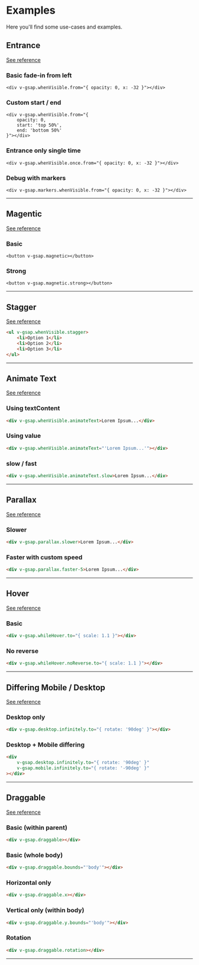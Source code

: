 # Examples

Here you'll find some use-cases and examples.

## Entrance
[See reference](/usage/modifiers#whenvisible)

### Basic fade-in from left
```vue
<div v-gsap.whenVisible.from="{ opacity: 0, x: -32 }"></div>
```

### Custom start / end
```vue
<div v-gsap.whenVisible.from="{ 
	opacity: 0,
	start: 'top 50%', 
	end: 'bottom 50%' 
}"></div>
```

### Entrance only single time
```vue
<div v-gsap.whenVisible.once.from="{ opacity: 0, x: -32 }"></div>
```

### Debug with markers
```vue
<div v-gsap.markers.whenVisible.from="{ opacity: 0, x: -32 }"></div>
```

---


## Magentic
[See reference](/usage/modifiers#magnetic)

### Basic
```vue
<button v-gsap.magnetic></button>
```

### Strong
```vue
<button v-gsap.magnetic.strong></button>
```

---

## Stagger
[See reference](/usage/modifiers#stagger)

```html
<ul v-gsap.whenVisible.stagger>
	<li>Option 1</li>
	<li>Option 2</li>
	<li>Option 3</li>
</ul>
```

---

## Animate Text
[See reference](/usage/modifiers#animatetext)

### Using textContent
```html
<div v-gsap.whenVisible.animateText>Lorem Ipsum...</div>
```

### Using value
```html
<div v-gsap.whenVisible.animateText="'Lorem Ipsum...'"></div>
```

### slow / fast
```html
<div v-gsap.whenVisible.animateText.slow>Lorem Ipsum...</div>
```

---

## Parallax
[See reference](/usage/modifiers#parallax)

### Slower
```html
<div v-gsap.parallax.slower>Lorem Ipsum...</div>
```

### Faster with custom speed
```html
<div v-gsap.parallax.faster-5>Lorem Ipsum...</div>
```

---

## Hover
[See reference](/usage/modifiers#whilehover)

### Basic
```html
<div v-gsap.whileHover.to="{ scale: 1.1 }"></div>
```

### No reverse
```html
<div v-gsap.whileHover.noReverse.to="{ scale: 1.1 }"></div>
```

---

## Differing Mobile / Desktop
[See reference](/usage/modifiers#mobile)

### Desktop only
```html
<div v-gsap.desktop.infinitely.to="{ rotate: '90deg' }"></div>
```

### Desktop + Mobile differing
```html
<div 
	v-gsap.desktop.infinitely.to="{ rotate: '90deg' }"
	v-gsap.mobile.infinitely.to="{ rotate: '-90deg' }"
></div>
```

---

## Draggable
[See reference](/usage/modifiers#draggable)

### Basic (within parent)
```html
<div v-gsap.draggable></div>
```

### Basic (whole body)
```html
<div v-gsap.draggable.bounds="'body'"></div>
```

### Horizontal only
```html
<div v-gsap.draggable.x></div>
```

### Vertical only (within body)
```html
<div v-gsap.draggable.y.bounds="'body'"></div>
```

### Rotation
```html
<div v-gsap.draggable.rotation></div>
```

---